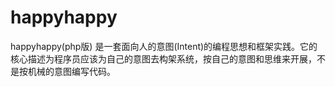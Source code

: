 happyhappy
==========

happyhappy(php版) 是一套面向人的意图(Intent)的编程思想和框架实践。它的核心描述为程序员应该为自己的意图去构架系统，按自己的意图和思维来开展，不是按机械的意图编写代码。
